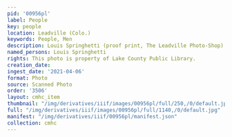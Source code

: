 ```yaml
---
pid: '00956pl'
label: People
key: people
location: Leadville (Colo.)
keywords: People, Men
description: Louis Springhetti (proof print, The Leadville Photo-Shop)
named_persons: Louis Springhetti
rights: This photo is property of Lake County Public Library.
creation_date: 
ingest_date: '2021-04-06'
format: Photo
source: Scanned Photo
order: '3506'
layout: cmhc_item
thumbnail: "/img/derivatives/iiif/images/00956pl/full/250,/0/default.jpg"
full: "/img/derivatives/iiif/images/00956pl/full/1140,/0/default.jpg"
manifest: "/img/derivatives/iiif/00956pl/manifest.json"
collection: cmhc
---
```

